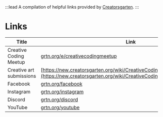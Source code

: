 :::lead
A compilation of helpful links provided by [Creatorsgarten](https://creatorsgarten.org/).
:::

# Links

| Title | Link |
| --- | --- |
| Creative Coding Meetup | [grtn.org/e/creativecodingmeetup](https://grtn.org/e/creativecodingmeetup) |
| Creative art submissions | [https://new.creatorsgarten.org/wiki/CreativeCodingMeetup1/ArtSubmissions](https://new.creatorsgarten.org/wiki/CreativeCodingMeetup1/ArtSubmissions) |
| Facebook | [grtn.org/facebook](https://grtn.org/facebook) |
| Instagram | [grtn.org/instagram](https://grtn.org/instagram) |
| Discord | [grtn.org/discord](https://grtn.org/discord) |
| YouTube | [grtn.org/youtube](https://grtn.org/youtube) |
